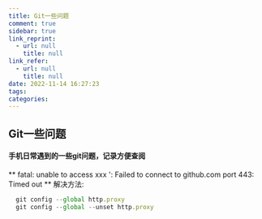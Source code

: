 ```yaml
---
title: Git一些问题
comment: true
sidebar: true
link_reprint:
  - url: null
    title: null
link_refer:
  - url: null
    title: null
date: 2022-11-14 16:27:23
tags:
categories:
---
```



## Git一些问题
#### 手机日常遇到的一些git问题，记录方便查阅

** fatal: unable to access xxx ': Failed to connect to github.com port 443: Timed out **
解决方法: 
  ```js
    git config --global http.proxy 
    git config --global --unset http.proxy 
  ```